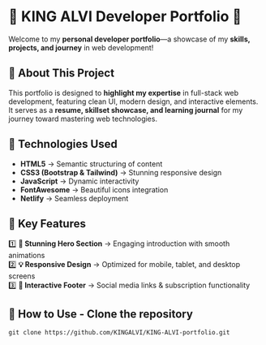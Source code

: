 # 🌟 KING ALVI Developer Portfolio 🚀

Welcome to my **personal developer portfolio**—a showcase of my **skills, projects, and journey** in web development!

## 📌 About This Project

This portfolio is designed to **highlight my expertise** in full-stack web development, featuring clean UI, modern design, and interactive elements.  
It serves as a **resume, skillset showcase, and learning journal** for my journey toward mastering web technologies.

## 🔧 Technologies Used

- **HTML5** → Semantic structuring of content  
- **CSS3 (Bootstrap & Tailwind)** → Stunning responsive design  
- **JavaScript** → Dynamic interactivity  
- **FontAwesome** → Beautiful icons integration  
- **Netlify** → Seamless deployment  

## 🎯 Key Features

1️⃣ **🚀 Stunning Hero Section** → Engaging introduction with smooth animations  
2️⃣ **💡 Responsive Design** → Optimized for mobile, tablet, and desktop screens  
3️⃣ **🔗 Interactive Footer** → Social media links & subscription functionality  

## 🎯 How to Use - Clone the repository

```plaintext
git clone https://github.com/KINGALVI/KING-ALVI-portfolio.git

